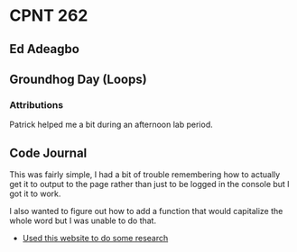 # CPNT 262

## Ed Adeagbo
## Groundhog Day (Loops)

### Attributions

Patrick helped me a bit during an afternoon lab period.

## Code Journal

This was fairly simple, I had a bit of trouble remembering how to actually get it to output to the page rather than just to be logged in the console but I got it to work.

I also wanted to figure out how to add a function that would capitalize the whole word but I was unable to do that.

- [Used this website to do some research](https://www.codegrepper.com/code-examples/javascript/capitalize+first+letter+in+array+javascript)